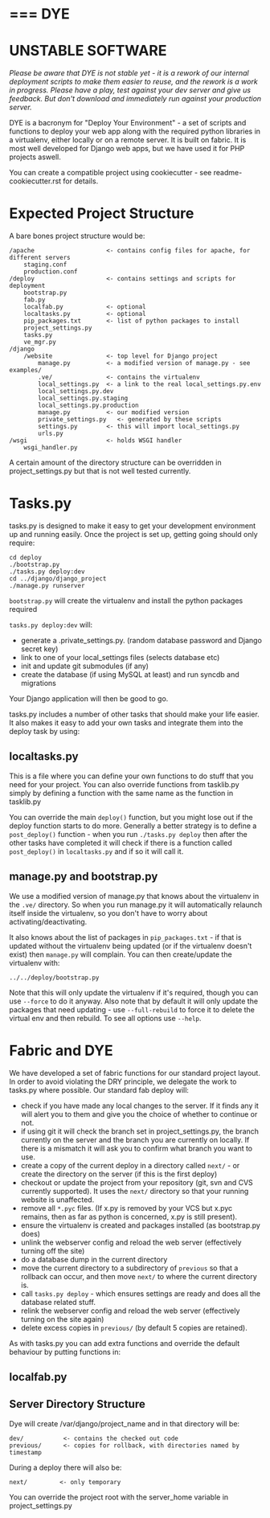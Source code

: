 ===
DYE
===

UNSTABLE SOFTWARE
=================

*Please be aware that DYE is not stable yet - it is a rework of our internal
deployment scripts to make them easier to reuse, and the rework is a work in
progress.  Please have a play, test against your dev server and give us
feedback.  But don't download and immediately run against your production
server.*

DYE is a bacronym for "Deploy Your Environment" - a set of scripts and
functions to deploy your web app along with the required python libraries in a
virtualenv, either locally or on a remote server. It is built on fabric. It is
most well developed for Django web apps, but we have used it for PHP projects
aswell.

You can create a compatible project using cookiecutter - see
readme-cookiecutter.rst for details.

Expected Project Structure
==========================

A bare bones project structure would be:

    /apache                    <- contains config files for apache, for different servers
        staging.conf
        production.conf
    /deploy                    <- contains settings and scripts for deployment
        bootstrap.py
        fab.py
        localfab.py            <- optional
        localtasks.py          <- optional
        pip_packages.txt       <- list of python packages to install
        project_settings.py
        tasks.py
        ve_mgr.py
    /django
        /website               <- top level for Django project
            manage.py          <- a modified version of manage.py - see examples/
            .ve/               <- contains the virtualenv
            local_settings.py  <- a link to the real local_settings.py.env
            local_settings.py.dev
            local_settings.py.staging
            local_settings.py.production
            manage.py          <- our modified version
            private_settings.py   <- generated by these scripts
            settings.py        <- this will import local_settings.py
            urls.py
    /wsgi                      <- holds WSGI handler
        wsgi_handler.py

A certain amount of the directory structure can be overridden in
project_settings.py but that is not well tested currently.

Tasks.py
========

tasks.py is designed to make it easy to get your development environment up and
running easily. Once the project is set up, getting going should only require:

    cd deploy
    ./bootstrap.py
    ./tasks.py deploy:dev
    cd ../django/django_project
    ./manage.py runserver

`bootstrap.py` will create the virtualenv and install the python packages required

`tasks.py deploy:dev` will:

* generate a .private_settings.py. (random database password and Django secret key)
* link to one of your local_settings files (selects database etc)
* init and update git submodules (if any)
* create the database (if using MySQL at least) and run syncdb and migrations

Your Django application will then be good to go.

tasks.py includes a number of other tasks that should make your life easier. It
also makes it easy to add your own tasks and integrate them into the deploy task
by using:

localtasks.py
-------------

This is a file where you can define your own functions to do stuff that you
need for your project. You can also override functions from tasklib.py simply
by defining a function with the same name as the function in tasklib.py

You can override the main `deploy()` function, but you might lose out if the
deploy function starts to do more.  Generally a better strategy is to define a
`post_deploy()` function - when you run `./tasks.py deploy` then after the other
tasks have completed it will check if there is a function called `post_deploy()`
in `localtasks.py` and if so it will call it.

manage.py and bootstrap.py
--------------------------

We use a modified version of manage.py that knows about the virtualenv in the
`.ve/` directory. So when you run manage.py it will automatically relaunch itself
inside the virtualenv, so you don't have to worry about activating/deactivating.

It also knows about the list of packages in `pip_packages.txt` - if that is
updated without the virtualenv being updated (or if the virtualenv doesn't
exist) then `manage.py` will complain. You can then create/update the virtualenv
with:

    ../../deploy/bootstrap.py

Note that this will only update the virtualenv if it's required, though you can 
use `--force` to do it anyway. Also note that by default it will only update the 
packages that need updating - use `--full-rebuild` to force it to delete the 
virtual env and then rebuild. To see all options use `--help`.

Fabric and DYE
==============

We have developed a set of fabric functions for our standard project layout.
In order to avoid violating the DRY principle, we delegate the work to tasks.py
where possible. Our standard fab deploy will:

* check if you have made any local changes to the server. If it finds any it
  will alert you to them and give you the choice of whether to continue or not.
* if using git it will check the branch set in project_settings.py, the branch
  currently on the server and the branch you are currently on locally.  If
  there is a mismatch it will ask you to confirm what branch you want to use.
* create a copy of the current deploy in a directory called `next/` - or create
  the directory on the server (if this is the first deploy)
* checkout or update the project from your repository (git, svn and CVS
  currently supported).  It uses the `next/` directory so that your running
  website is unaffected.
* remove all `*.pyc` files.  (If x.py is removed by your VCS but x.pyc remains,
  then as far as python is concerned, x.py is still present).
* ensure the virtualenv is created and packages installed (as bootstrap.py does)
* unlink the webserver config and reload the web server (effectively turning off
  the site)
* do a database dump in the current directory
* move the current directory to a subdirectory of `previous` so that a rollback
  can occur, and then move `next/` to where the current directory is.
* call `tasks.py deploy` - which ensures settings are ready and does all the
  database related stuff.
* relink the webserver config and reload the web server (effectively turning on
  the site again)
* delete excess copies in `previous/` (by default 5 copies are retained).

As with tasks.py you can add extra functions and override the default behaviour
by putting functions in:

localfab.py
-----------

Server Directory Structure
--------------------------

Dye will create /var/django/project_name and in that directory will be:

    dev/           <- contains the checked out code
    previous/      <- copies for rollback, with directories named by timestamp

During a deploy there will also be:

    next/         <- only temporary

You can override the project root with the server_home variable in
project_settings.py
